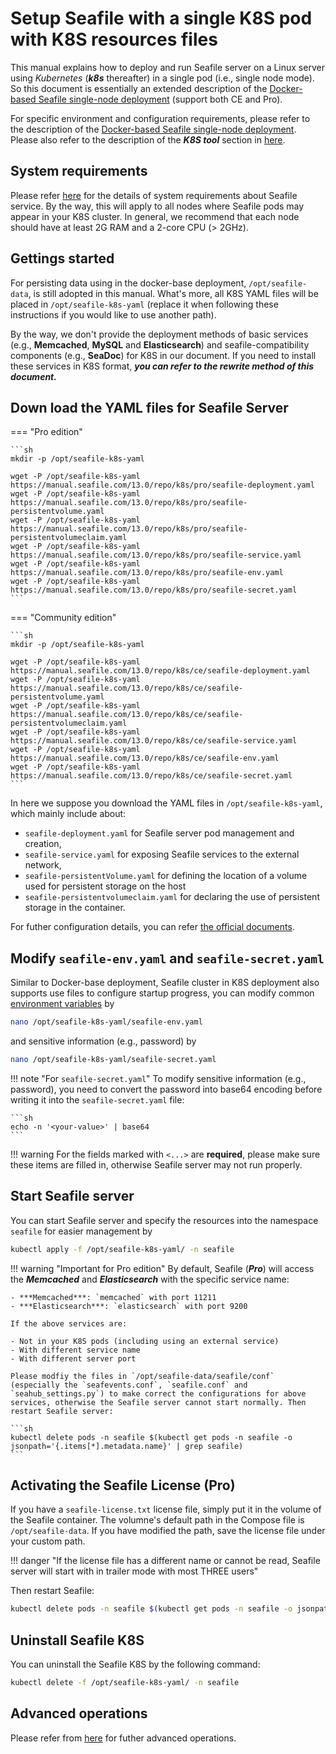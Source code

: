 # Setup Seafile with a single K8S pod with K8S resources files

This manual explains how to deploy and run Seafile server on a Linux server using *Kubernetes* (***k8s*** thereafter) in a single pod (i.e., single node mode). So this document is essentially an extended description of the [Docker-based Seafile single-node deployment](./overview.md) (support both CE and Pro). 

For specific environment and configuration requirements, please refer to the description of the [Docker-based Seafile single-node deployment](./setup_pro_by_docker.md#requirements). Please also refer to the description of the ***K8S tool*** section in [here](./cluster_deploy_with_k8s.md#k8s-tools).

## System requirements

Please refer [here](./system_requirements.md) for the details of system requirements about Seafile service. By the way, this will apply to all nodes where Seafile pods may appear in your K8S cluster. In general, we recommend that each node should have at least 2G RAM and a 2-core CPU (> 2GHz).

## Gettings started

For persisting data using in the docker-base deployment, `/opt/seafile-data`, is still adopted in this manual. What's more, all K8S YAML files will be placed in `/opt/seafile-k8s-yaml` (replace it when following these instructions if you would like to use another path).

By the way, we don't provide the deployment methods of basic services (e.g., **Memcached**, **MySQL** and **Elasticsearch**) and seafile-compatibility components (e.g., **SeaDoc**) for K8S in our document. If you need to install these services in K8S format, ***you can refer to the rewrite method of this document.***

## Down load the YAML files for Seafile Server

=== "Pro edition"

    ```sh
    mkdir -p /opt/seafile-k8s-yaml

    wget -P /opt/seafile-k8s-yaml https://manual.seafile.com/13.0/repo/k8s/pro/seafile-deployment.yaml
    wget -P /opt/seafile-k8s-yaml https://manual.seafile.com/13.0/repo/k8s/pro/seafile-persistentvolume.yaml
    wget -P /opt/seafile-k8s-yaml https://manual.seafile.com/13.0/repo/k8s/pro/seafile-persistentvolumeclaim.yaml
    wget -P /opt/seafile-k8s-yaml https://manual.seafile.com/13.0/repo/k8s/pro/seafile-service.yaml
    wget -P /opt/seafile-k8s-yaml https://manual.seafile.com/13.0/repo/k8s/pro/seafile-env.yaml
    wget -P /opt/seafile-k8s-yaml https://manual.seafile.com/13.0/repo/k8s/pro/seafile-secret.yaml
    ```

=== "Community edition"

    ```sh
    mkdir -p /opt/seafile-k8s-yaml

    wget -P /opt/seafile-k8s-yaml https://manual.seafile.com/13.0/repo/k8s/ce/seafile-deployment.yaml
    wget -P /opt/seafile-k8s-yaml https://manual.seafile.com/13.0/repo/k8s/ce/seafile-persistentvolume.yaml
    wget -P /opt/seafile-k8s-yaml https://manual.seafile.com/13.0/repo/k8s/ce/seafile-persistentvolumeclaim.yaml
    wget -P /opt/seafile-k8s-yaml https://manual.seafile.com/13.0/repo/k8s/ce/seafile-service.yaml
    wget -P /opt/seafile-k8s-yaml https://manual.seafile.com/13.0/repo/k8s/ce/seafile-env.yaml
    wget -P /opt/seafile-k8s-yaml https://manual.seafile.com/13.0/repo/k8s/ce/seafile-secret.yaml
    ```

In here we suppose you download the YAML files in `/opt/seafile-k8s-yaml`, which mainly include about:

- `seafile-deployment.yaml` for Seafile server pod management and creation, 
- `seafile-service.yaml` for exposing Seafile services to the external network, 
- `seafile-persistentVolume.yaml` for defining the location of a volume used for persistent storage on the host
- `seafile-persistentvolumeclaim.yaml` for declaring the use of persistent storage in the container.

For futher configuration details, you can refer [the official documents](https://kubernetes.io/docs/tasks/configure-pod-container/).

## Modify `seafile-env.yaml` and `seafile-secret.yaml`

Similar to Docker-base deployment, Seafile cluster in K8S deployment also supports use files to configure startup progress, you can modify common [environment variables](./setup_pro_by_docker.md#downloading-and-modifying-env) by

```sh
nano /opt/seafile-k8s-yaml/seafile-env.yaml
```

and sensitive information (e.g., password) by

```sh
nano /opt/seafile-k8s-yaml/seafile-secret.yaml
```

!!! note "For `seafile-secret.yaml`"
    To modify sensitive information (e.g., password), you need to convert the password into base64 encoding before writing it into the `seafile-secret.yaml` file:

    ```sh
    echo -n '<your-value>' | base64
    ```

!!! warning
    For the fields marked with `<...>` are **required**, please make sure these items are filled in, otherwise Seafile server may not run properly. 

## Start Seafile server

You can start Seafile server and specify the resources into the namespace `seafile` for easier management by

```sh
kubectl apply -f /opt/seafile-k8s-yaml/ -n seafile
```

!!! warning "Important for Pro edition"
    By default, Seafile (***Pro***) will access the ***Memcached*** and ***Elasticsearch*** with the specific service name:

    - ***Memcached***: `memcached` with port 11211
    - ***Elasticsearch***: `elasticsearch` with port 9200

    If the above services are:

    - Not in your K8S pods (including using an external service)
    - With different service name
    - With different server port

    Please modfiy the files in `/opt/seafile-data/seafile/conf` (especially the `seafevents.conf`, `seafile.conf` and `seahub_settings.py`) to make correct the configurations for above services, otherwise the Seafile server cannot start normally. Then restart Seafile server:

    ```sh
    kubectl delete pods -n seafile $(kubectl get pods -n seafile -o jsonpath='{.items[*].metadata.name}' | grep seafile)
    ```

## Activating the Seafile License (Pro)

If you have a `seafile-license.txt` license file, simply put it in the volume of the Seafile container. The volumne's default path in the Compose file is `/opt/seafile-data`. If you have modified the path, save the license file under your custom path.

!!! danger "If the license file has a different name or cannot be read, Seafile server will start with in trailer mode with most THREE users"

Then restart Seafile:

```bash
kubectl delete pods -n seafile $(kubectl get pods -n seafile -o jsonpath='{.items[*].metadata.name}' | grep seafile)
```

## Uninstall Seafile K8S

You can uninstall the Seafile K8S by the following command:

```sh
kubectl delete -f /opt/seafile-k8s-yaml/ -n seafile
```

## Advanced operations

Please refer from [here](./k8s_advanced_management) for futher advanced operations.
